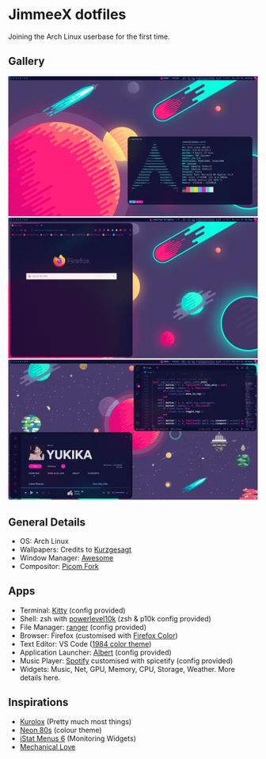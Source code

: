 # JimmeeX dotfiles

Joining the Arch Linux userbase for the first time.

## Gallery
![Screenshot showing awesome bar, wallpaper-1, kitty terminal](Pictures/desktop/desktop1-kitty.png)
![Screenshot showing awesome bar, wallpaper-1, firefox](Pictures/desktop/desktop1-firefox.png)
![Screenshot showing awesome bar, wallpaper-2, spotify and vscode](Pictures/desktop/desktop2-spotify-code.png)

## General Details
- OS: Arch Linux
- Wallpapers: Credits to [Kurzgesagt](https://kurzgesagt.org/)
- Window Manager: [Awesome](https://awesomewm.org/)
- Compositor: [Picom Fork](https://github.com/ibhagwan/picom)

## Apps
- Terminal: [Kitty](https://sw.kovidgoyal.net/kitty/) (config provided)
- Shell: zsh with [powerlevel10k](https://github.com/romkatv/powerlevel10k) (zsh & p10k config provided)
- File Manager: [ranger](https://wiki.archlinux.org/index.php/Ranger) (config provided)
- Browser: Firefox (customised with [Firefox Color](https://color.firefox.com/))
- Text Editor: VS Code ([1984 color theme](https://github.com/juanmnl/vs-1984))
- Application Launcher: [Albert](https://albertlauncher.github.io/) (config provided)
- Music Player: [Spotify](https://aur.archlinux.org/packages/spotify/) customised with spicetify (config provided)
- Widgets: Music, Net, GPU, Memory, CPU, Storage, Weather. More details here.

## Inspirations
- [Kurolox](https://www.reddit.com/r/unixporn/comments/ho05vh/bspwm_space/) (Pretty much most things)
- [Neon 80s](https://www.reddit.com/r/unixporn/comments/c0i8e1/i3gaps_neon_80s/) (colour theme)
- [iStat Menus 6](https://bjango.com/mac/istatmenus/) (Monitoring Widgets)
- [Mechanical Love](https://www.reddit.com/r/unixporn/comments/a900p7/awesome_mechanical_love/)
